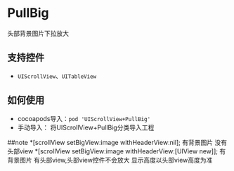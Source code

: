 # PullBig
头部背景图片下拉放大

## 支持控件
* `UIScrollView`、`UITableView`

## 如何使用
* cocoapods导入：`pod 'UIScrollView+PullBig'`
* 手动导入：
    将UIScrollView+PullBig分类导入工程

##note
*[scrollView setBigView:image withHeaderView:nil]; 有背景图片 没有头部view
*[scrollView setBigView:image withHeaderView:[UIView new]]; 有背景图片 有头部view,头部view控件不会放大 显示高度以头部view高度为准
